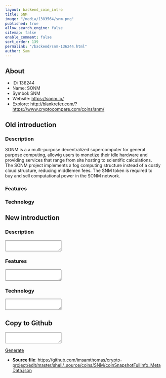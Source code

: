 ```yaml
---
layout: backend_coin_intro
title: SNM
image: "/media/1383564/snm.png"
published: true
allow_search_engine: false
sitemap: false
enable_comment: false
sort_order: 139
permalink: "/backend/snm-136244.html"
author: Sam
---
```


## About

- ID: 136244
- Name: SONM
- Symbol: SNM
- Website: https://sonm.io/
- Explore: http://blankrefer.com/?https://www.cryptocompare.com/coins/snm/


## Old introduction

### Description

<p>SONM is a <span>a multi-purpose decentralized</span> supercomputer for general purpose computing, allowig users to monetize their idle hardware and providing services that range from site hosting to scientific calculations. The SONM project implements a fog computing structure instead of a costly cloud structure, reducing middlemen fees. The SNM token is required to buy and sell computational power in the SONM network.</p>

### Features


### Technology




## New introduction


### Description
<textarea id="meta_description" name="description"></textarea>

### Features
<textarea id="meta_features" name="features"></textarea>

### Technology
<textarea id="meta_technology" name="technology"></textarea>


## Copy to Github

<textarea id="coinsnapshotfullinfo_metadata"></textarea>

<a href="#gen" onclick="generateMetaDatJson()">Generate</a>

- **Source file**: <a href="https://github.com/imsamthomas/crypto-project/edit/master/shell/_source/coins/SNM/coinSnapshotFullInfo_MetaData.json">https://github.com/imsamthomas/crypto-project/edit/master/shell/_source/coins/SNM/coinSnapshotFullInfo_MetaData.json</a>

